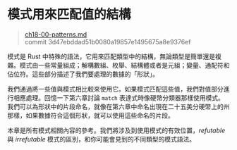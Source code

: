 # 模式用來匹配值的結構

> [ch18-00-patterns.md](https://github.com/rust-lang/book/blob/master/second-edition/src/ch18-00-patterns.md)
> <br>
> commit 3d47ebddad51b0080a19857e1495675a8e9376ef

模式是 Rust 中特殊的語法，它用來匹配類型中的結構，無論類型是簡單還是複雜。模式由一些常量組成；解構數組、枚舉、結構體或者是元組；變量、通配符和佔位符。這些部分描述了我們要處理的數據的「形狀」。

我們通過將一些值與模式相比較來使用它。如果模式匹配這些值，我們對值部分進行相應處理。回憶一下第六章討論 `match` 表達式時像硬幣分類器那樣使用模式。我們可以為形狀中的片段命名，就像在第六章中命名出現在二十五美分硬幣上的州那樣，如果數據符合這個形狀，就可以使用這些命名的片段。

本章是所有模式相關內容的參考。我們將涉及到使用模式的有效位置，*refutable* 與 *irrefutable* 模式的區別，和你可能會見到的不同類型的模式語法。